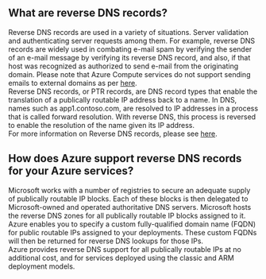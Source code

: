 ## What are reverse DNS records?

Reverse DNS records are used in a variety of situations. Server validation and authenticating server requests among them. For example, reverse DNS records are widely used in combating e-mail spam by verifying the sender of an e-mail message by verifying its reverse DNS record, and also, if that host was recognized as authorized to send e-mail from the originating domain. Please note that Azure Compute services do not support sending emails to external domains as per [here](https://blogs.msdn.microsoft.com/mast/2016/04/04/sending-e-mail-from-azure-compute-resource-to-external-domains/). <BR>
Reverse DNS records, or PTR records, are DNS record types that enable the translation of a publically routable IP address back to a name. In DNS, names such as app1.contoso.com, are resolved to IP addresses in a process that is called forward resolution. With reverse DNS, this process is reversed to enable the resolution of the name given its IP address.<BR>
For more information on Reverse DNS records, please see [here](http://en.wikipedia.org/wiki/Reverse_DNS_lookup).<BR>

## How does Azure support reverse DNS records for your Azure services?

Microsoft works with a number of registries to secure an adequate supply of publically routable IP blocks. Each of these blocks is then delegated to Microsoft-owned and operated authoritative DNS servers. Microsoft hosts the reverse DNS zones for all publically routable IP blocks assigned to it. <BR>
Azure enables you to specify a custom fully-qualified domain name (FQDN) for public routable IPs assigned to your deployments. These custom FQDNs will then be returned for reverse DNS lookups for those IPs.<BR> 
Azure provides reverse DNS support for all publically routable IPs at no additional cost, and for services deployed using the classic and ARM deployment models.
